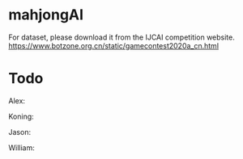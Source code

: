 # mahjongAI

For dataset, please download it from the IJCAI competition website.
https://www.botzone.org.cn/static/gamecontest2020a_cn.html


# Todo
Alex: 

Koning:

Jason:

William:
